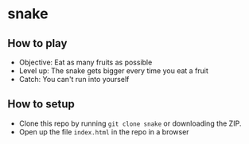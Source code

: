 # snake

## How to play

- Objective: Eat as many fruits as possible
- Level up: The snake gets bigger every time you eat a fruit
- Catch: You can't run into yourself

## How to setup

- Clone this repo by running `git clone snake` or downloading the ZIP.
- Open up the file `index.html` in the repo in a browser